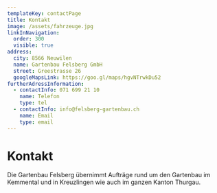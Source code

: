 ```yaml
---
templateKey: contactPage
title: Kontakt
image: /assets/fahrzeuge.jpg
linkInNavigation:
  order: 300
  visible: true
address:
  city: 8566 Neuwilen
  name: Gartenbau Felsberg GmbH
  street: Greestrasse 26
  googleMapsLink: https://goo.gl/maps/hgvNTrwkDu52
furtherAdressInformation:
  - contactInfo: 071 699 21 10
    name: Telefon
    type: tel
  - contactInfo: info@felsberg-gartenbau.ch
    name: Email
    type: email
---
```


# Kontakt

Die Gartenbau Felsberg übernimmt Aufträge rund um den Gartenbau im Kemmental und in Kreuzlingen wie auch im ganzen Kanton Thurgau.
